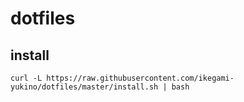 # dotfiles

## install

`curl -L https://raw.githubusercontent.com/ikegami-yukino/dotfiles/master/install.sh | bash`
